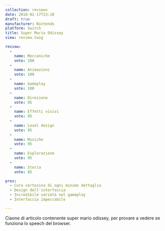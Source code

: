 ```yaml
---
collection: reviews
date: 2018-02-17T23:10
draft: true
manufacturer: Nintendo
platform: Switch
title: Super Mario Odissey
view: review.twig

review:
  -
    name: Meccaniche
    vote: 100
  -
    name: Animazioni
    vote: 100
  -
    name: Gameplay
    vote: 100
  -
    name: Direzione
    vote: 95
  -
    name: Effetti visivi
    vote: 95
  -
    name: Level design
    vote: 95
  -
    name: Musiche
    vote: 95
  -
    name: Esplorazione
    vote: 95
  -
    name: Storia
    vote: 85

pros:
  - Cura certosina di ogni minimo dettaglio
  - Design dell'interfaccia
  - Incredibile varietà nel gameplay
  - Interfaccia impeccabile

---
```


Ciaone di articolo contenente super mario odissey, per provare a vedere se funziona lo speech del browser.

